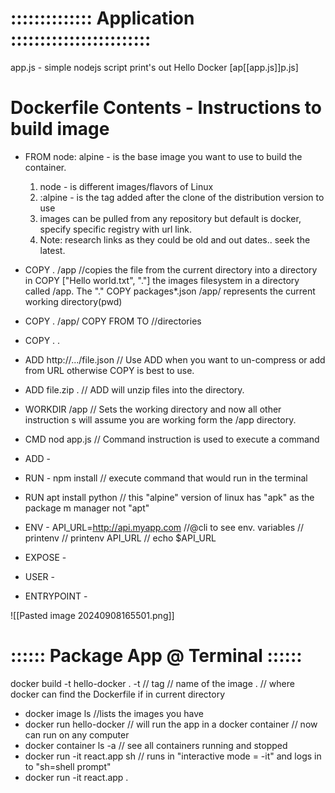 # :::::::::::::: Application ::::::::::::::::::::::::
app.js - simple nodejs script print's out Hello Docker
[ap[[app.js]]p.js]

# Dockerfile Contents - Instructions to build image

* FROM node: alpine  - is the base image you want to use to build the container.
	1. node - is different images/flavors of Linux
	2. :alpine - is the tag added after the clone of the distribution version to use
	3. images can be pulled from any repository but default is docker, specify specific registry with url link.
	4. Note: research links as they could be old and out dates.. seek the latest.

* COPY . /app                                   //copies the file from the current directory into a directory in  COPY  ["Hello world.txt", "."]            the images filesystem in a directory called /app. The "."         COPY packages*.json /app/            represents the current working directory(pwd)
* COPY . /app/                                  COPY FROM TO  //directories
* COPY . .
* ADD http://.../file.json                  // Use ADD when you want to un-compress or add from URL 
	                            otherwise COPY is best to use.
* ADD file.zip .                                // ADD will unzip files into the directory.
	

* WORKDIR /app // Sets the working directory and now all other instruction s will assume you are working form the /app directory.
 
* CMD nod app.js  // Command instruction is used to execute a command
* ADD -              
* RUN -  npm install                   // execute command that would run in the terminal
* RUN apt install python            // this "alpine" version of linux has "apk" as the package m                                                                 manager not "apt"
* ENV - API_URL=http://api.myapp.com         //@cli to see env. variables // printenv //  printenv                                                                            API_URL  // echo $API_URL
* EXPOSE - 
* USER -
* ENTRYPOINT - 

![[Pasted image 20240908165501.png]]

# :::::: Package App @ Terminal ::::::

docker build -t hello-docker .
 -t  // tag
 <hello-docker> // name of the image
 . // where docker can find the Dockerfile if in current directory

* docker image ls                                      //lists the images you have
* docker run hello-docker                        // will run the app in a docker container // now can run                                                                         on any computer
* docker container ls -a                           // see all containers running and stopped
* docker run -it react.app sh                   // runs in "interactive mode = -it" and logs in to "sh=shell                                                                    prompt"
* docker run -it react.app .
